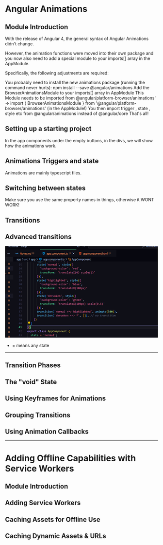 # Angular Animations

## Module Introduction

With the release of Angular 4, the general syntax of Angular Animations didn't change. 

However, the animation functions were moved into their own package and you now also need to add a special module to your imports[] array in the AppModule.

Specifically, the following adjustments are required:

You probably need to install the new animations package (running the command never hurts): npm install --save @angular/animations 
Add the BrowserAnimationsModule to your imports[] array in AppModule
This Module needs to be imported from @angular/platform-browser/animations' => import { BrowserAnimationsModule } from '@angular/platform-browser/animations' (in the AppModule!)
You then import trigger , state , style etc from @angular/animations instead of @angular/core 
That's all!

## Setting up a starting project

In the app components under the empty buttons, in the divs, we will show how the animations work.

## Animations Triggers and state

Animations are mainly typescript files. 

## Switching between states

Make sure you use the same property names in things, otherwise it WONT WORK!

## Transitions

## Advanced transitions

![Alt text](image.png)

* = means any state

***********************************
## Transition Phases

## The "void" State

## Using Keyframes for Animations

## Grouping Transitions

## Using Animation Callbacks


***********************************
# Adding Offline Capabilities with Service Workers

## Module Introduction



## Adding Service Workers



## Caching Assets for Offline Use



## Caching Dynamic Assets & URLs


